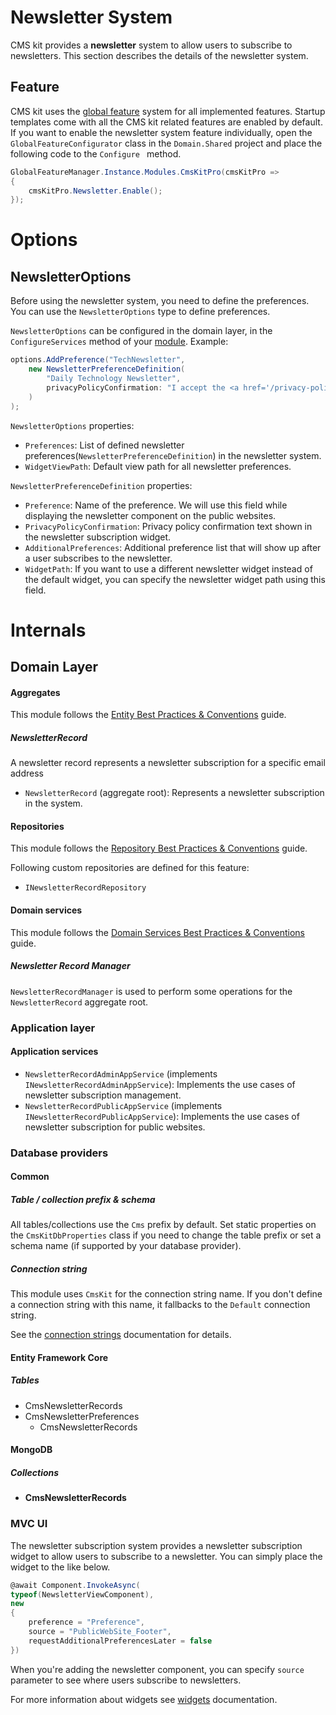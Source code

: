 # Newsletter System

CMS kit provides a **newsletter** system to allow users to subscribe to newsletters. This section describes the details of the newsletter system. 

## Feature

CMS kit uses the [global feature](https://docs.abp.io/en/abp/latest/Global-Features) system for all implemented features. Startup templates come with all the CMS kit related features are enabled by default. If you want to enable the newsletter system feature individually, open the `GlobalFeatureConfigurator` class in the `Domain.Shared` project and place the following code to the `Configure ` method.

```csharp
GlobalFeatureManager.Instance.Modules.CmsKitPro(cmsKitPro =>
{
    cmsKitPro.Newsletter.Enable();
});
```

# Options

## NewsletterOptions

Before using the newsletter system, you need to define the preferences. You can use the `NewsletterOptions` type to define preferences. 

`NewsletterOptions` can be configured in the domain layer, in the `ConfigureServices` method of your [module](https://docs.abp.io/en/abp/latest/Module-Development-Basics). Example:

```csharp
options.AddPreference("TechNewsletter",
    new NewsletterPreferenceDefinition(
        "Daily Technology Newsletter",
        privacyPolicyConfirmation: "I accept the <a href='/privacy-policy'>Privacy Policy</a>.")
    )
);
```

`NewsletterOptions` properties:

- `Preferences`: List of defined newsletter preferences(`NewsletterPreferenceDefinition`) in the newsletter system.
- `WidgetViewPath`: Default view path for all newsletter preferences.

`NewsletterPreferenceDefinition` properties:

- `Preference`: Name of the preference. We will use this field while displaying the newsletter component on the public websites.
- `PrivacyPolicyConfirmation`: Privacy policy confirmation text shown in the newsletter subscription widget.
- `AdditionalPreferences`: Additional preference list that will show up after a user subscribes to the newsletter.
- `WidgetPath`: If you want to use a different newsletter widget instead of the default widget, you can specify the newsletter widget path using this field.

# Internals

## Domain Layer

#### Aggregates

This module follows the [Entity Best Practices & Conventions](https://docs.abp.io/en/abp/latest/Best-Practices/Entities) guide.

##### NewsletterRecord

A newsletter record represents a newsletter subscription for a specific email address

- `NewsletterRecord` (aggregate root): Represents a newsletter subscription in the system.

#### Repositories

This module follows the [Repository Best Practices & Conventions](https://docs.abp.io/en/abp/latest/Best-Practices/Repositories) guide.

Following custom repositories are defined for this feature:

- `INewsletterRecordRepository`

#### Domain services

This module follows the [Domain Services Best Practices & Conventions](https://docs.abp.io/en/abp/latest/Best-Practices/Domain-Services) guide.

##### Newsletter Record Manager

`NewsletterRecordManager` is used to perform some operations for the `NewsletterRecord` aggregate root.

### Application layer

#### Application services

- `NewsletterRecordAdminAppService` (implements `INewsletterRecordAdminAppService`): Implements the use cases of newsletter subscription management.
- `NewsletterRecordPublicAppService` (implements `INewsletterRecordPublicAppService`): Implements the use cases of newsletter subscription for public websites.

### Database providers

#### Common

##### Table / collection prefix & schema

All tables/collections use the `Cms` prefix by default. Set static properties on the `CmsKitDbProperties` class if you need to change the table prefix or set a schema name (if supported by your database provider).

##### Connection string

This module uses `CmsKit` for the connection string name. If you don't define a connection string with this name, it fallbacks to the `Default` connection string.

See the [connection strings](https://docs.abp.io/en/abp/latest/Connection-Strings) documentation for details.

#### Entity Framework Core

##### Tables

- CmsNewsletterRecords
- CmsNewsletterPreferences
  - CmsNewsletterRecords

#### MongoDB

##### Collections

- **CmsNewsletterRecords**

### MVC UI

The newsletter subscription system provides a newsletter subscription widget to allow users to subscribe to a newsletter. 
You can simply place the widget to the like below. 

```csharp
@await Component.InvokeAsync(
typeof(NewsletterViewComponent),
new
{
    preference = "Preference",
    source = "PublicWebSite_Footer",
    requestAdditionalPreferencesLater = false
})
```

When you're adding the newsletter component, you can specify `source` parameter to see where users subscribe to newsletters.

For more information about widgets see [widgets](https://docs.abp.io/en/abp/latest/UI/AspNetCore/Widgets) documentation.